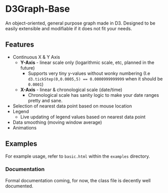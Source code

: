 # D3Graph-Base

An object-oriented, general purpose graph made in D3. Designed to be easily extensible and modifiable if it does not fit your needs.



## Features

* Continuous X & Y Axis
  * **Y-Axis** - linear scale only (logarithmic scale, etc, planned in the future)
    * Supports very tiny y-values without wonky numbering (I.e `d3.tickStep(0,0.0005,5) == 0.0000999999999` when it should be `0.0001`)
  * **X-Axis** - linear & chronological scale (date/time)
    * Chronological scale has sanity logic to make your date ranges pretty and sane.
* Selection of nearest data point based on mouse location
* Legend
  * Live updating of legend values based on nearest data point
* Data smoothing (moving window average)
* Animations



## Examples

For example usage, refer to `basic.html` within the `examples` directory.





### Documentation

Formal documentation coming, for now, the class file is decently well documented.